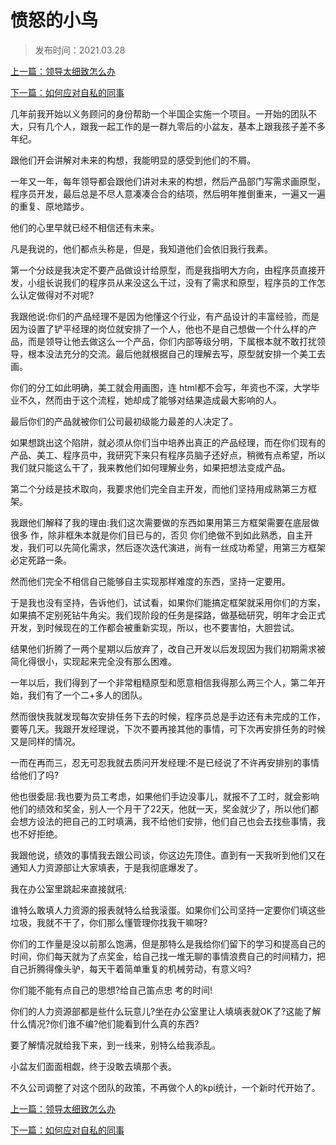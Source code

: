 # 愤怒的小鸟
>
>发布时间：2021.03.28

[上一篇：领导太细致怎么办](/work/article64)

[下一篇：如何应对自私的同事](/work/article66)

几年前我开始以义务顾问的身份帮助一个半国企实施一个项目。一开始的团队不大，只有几个人，跟我一起工作的是一群九零后的小盆友，基本上跟我孩子差不多年纪。

跟他们开会讲解对未来的构想，我能明显的感受到他们的不屑。

一年又一年，每年领导都会跟他们讲对未来的构想，然后产品部门写需求画原型，程序员开发，最后总是不尽人意凑凑合合的结项，然后明年推倒重来，一遍又一遍的重复、原地踏步。

他们的心里早就已经不相信还有未来。

凡是我说的，他们都点头称是，但是，我知道他们会依旧我行我素。

第一个分歧是我决定不要产品做设计给原型，而是我指明大方向，由程序员直接开发，小组长说我们的程序员从来没这么干过，没有了需求和原型，程序员的工作怎么认定做得对不对呢?

我跟他说:你们的产品经理不是因为他懂这个行业，有产品设计的丰富经验，而是因为设置了铲平经理的岗位就安排了一个人，他也不是自己想做一个什么样的产品，而是领导让他去做这么一个产品，你们内部等级分明，下属根本就不敢打扰领导，根本没法充分的交流。最后他就根据自己的理解去写，原型就安排一个美工去画。

你们的分工如此明确，美工就会用画图，连 html都不会写，年资也不深，大学毕业不久，然而由于这个流程，她却成了能够对结果造成最大影响的人。

最后你们的产品就被你们公司最初级能力最差的人决定了。

如果想跳出这个陷阱，就必须从你们当中培养出真正的产品经理，而在你们现有的产品、美工、程序员中，我研究下来只有程序员脑子还好点，稍微有点希望，所以我们就只能这么干了，我来教他们如何理解业务，如果把想法变成产品。

第二个分歧是技术取向，我要求他们完全自主开发，而他们坚持用成熟第三方框架。

我跟他们解释了我的理由:我们这次需要做的东西如果用第三方框架需要在底层做很多
作，除非框朱本就是你们目已与的，否贝
你们绝做不到如此熟悉，自主开发，我们可以先简化需求，然后逐次迭代演进，尚有一丝成功希望，用第三方框架必定死路一条。

然而他们完全不相信自己能够自主实现那样难度的东西，坚持一定要用。

于是我也没有坚持，告诉他们，试试看，如果你们能搞定框架就采用你们的方案，如果搞不定别死钻牛角尖。我们现阶段的任务是探路，做基础研究，明年才会正式开发，到时候现在的工作都会被重新实现，所以，也不要害怕，大胆尝试。

结果他们折腾了一两个星期以后放弃了，改自己开发以后发现因为我们初期需求被简化得很小，实现起来完全没有那么困难。

一年以后，我们得到了一个非常粗糙原型和愿意相信我得那么两三个人，第二年开始，我们有了一个二+多人的团队。

然而很快我就发现每次安排任务下去的时候，程序员总是手边还有未完成的工作，要等几天。我跟开发经理说，下次不要再接其他的事情，可下次再安排任务的时候又是同样的情况。

一而在再而三，忍无可忍我就去质问开发经理:不是已经说了不许再安排别的事情给他们了吗?

他也很委屈:我也要为员工考虑，如果他们手边没事儿，就报不了工时，就会影响他们的绩效和奖金，别人一个月干了22天，他就一天，奖金就少了，所以他们都会想方设法的把自己的工时填满，我不给他们安排，他们自己也会去找些事情，我也不好拒绝。

我跟他说，绩效的事情我去跟公司谈，你这边先顶住。直到有一天我听到他们又在通知人力资源部让大家填表，于是我彻底爆发了。

我在办公室里跳起来直接就吼:

谁特么敢填人力资源的报表就特么给我滚蛋。如果你们公司坚持一定要你们填这些垃圾，我就不干了，你们那么懂管理你找我干嘛呀?

你们的工作量是没以前那么饱满，但是那特么是我给你们留下的学习和提高自己的时间，你们每天就为了点奖金，给自己找一堆无聊的事情浪费自己的时间精力，把自己折腾得像头驴，每天干着简单重复的机械劳动，有意义吗?

你们能不能有点自己的思想?给自己笛点忠
考的时间!

你们的人力资源部都是些什么玩意儿?坐在办公室里让人填填表就OK了?这能了解什么情况?你们谁不编?他们能看到什么真的东西?

要了解情况就给我下来，到一线来，别特么给我添乱。

小盆友们面面相觑，终于没敢去填那个表。

不久公司调整了对这个团队的政策，不再做个人的kpi统计，一个新时代开始了。

[上一篇：领导太细致怎么办](/work/article64)

[下一篇：如何应对自私的同事](/work/article66)













​     











